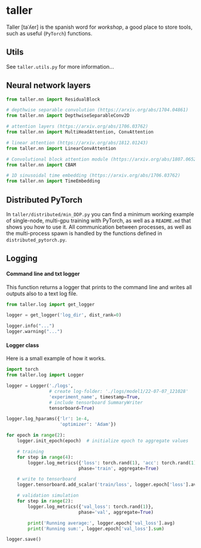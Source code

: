 # taller

Taller [taˈʎer] is the spanish word for *workshop*, a good place to store tools, such as useful (`PyTorch`) functions.

## Utils

See `taller.utils.py` for more information... 

## Neural network layers

```python
from taller.nn import ResidualBlock

# depthwise separable convolution (https://arxiv.org/abs/1704.04861)
from taller.nn import DepthwiseSeparableConv2D

# attention layers (https://arxiv.org/abs/1706.03762)
from taller.nn import MultiHeadAttention, ConvAttention

# linear attention (https://arxiv.org/abs/1812.01243)
from taller.nn import LinearConvAttention

# Convolutional block attention module (https://arxiv.org/abs/1807.06521)
from taller.nn import CBAM

# 1D sinusoidal time embedding (https://arxiv.org/abs/1706.03762)
from taller.nn import TimeEmbedding
```

## Distributed PyTorch

In `taller/distributed/min_DDP.py` you can find a minimum working example of single-node,
multi-gpu training with PyTorch, as well as a `README.md` that shows you how to use it.
All communication between processes, as well as the multi-process spawn is handled by
the functions defined in `distributed_pytorch.py`.



## Logging

#### Command line and txt logger

This function returns a logger that prints to the command line and writes 
all outputs also to a text log file.

```python
from taller.log import get_logger

logger = get_logger('log_dir', dist_rank=0)

logger.info("...")
logger.warning("...")
```

#### Logger class

Here is a small example of how it works.

```python
import torch
from taller.log import Logger

logger = Logger('./logs',
                # create log-folder: './logs/model1/22-07-07_121028'
                'experiment_name', timestamp=True,
                # include tensorboard SummaryWriter
                tensorboard=True)

logger.log_hparams({'lr': 1e-4,
                    'optimizer': 'Adam'})

for epoch in range(2):
    logger.init_epoch(epoch)  # initialize epoch to aggregate values

    # training
    for step in range(4):
        logger.log_metrics({'loss': torch.rand(1), 'acc': torch.rand(1)},
                           phase='train', aggregate=True)

    # write to tensorboard
    logger.tensorboard.add_scalar('train/loss', logger.epoch['loss'].avg)

    # validation simulation
    for step in range(2):
        logger.log_metrics({'val_loss': torch.rand(1)},
                           phase='val', aggregate=True)

        print('Running average:', logger.epoch['val_loss'].avg)
        print('Running sum:', logger.epoch['val_loss'].sum)

logger.save()
```


